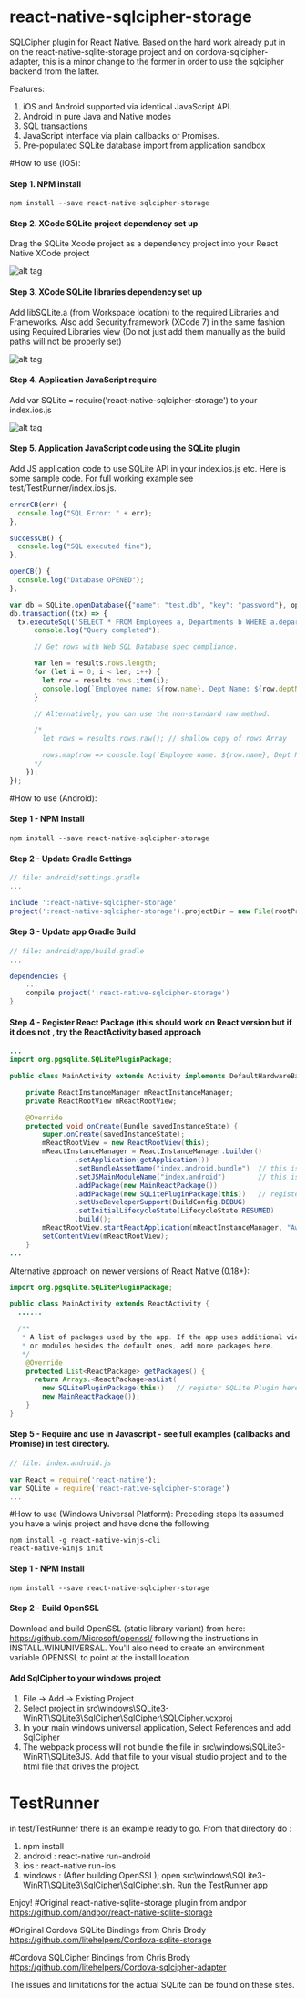 # react-native-sqlcipher-storage
SQLCipher plugin for React Native. Based on the hard work already put in on the react-native-sqlite-storage project and on cordova-sqlcipher-adapter, this is a minor change to the former in order to use the sqlcipher backend from the latter.

Features:
  1. iOS and Android supported via identical JavaScript API.
  2. Android in pure Java and Native modes
  3. SQL transactions
  4. JavaScript interface via plain callbacks or Promises.
  5. Pre-populated SQLite database import from application sandbox


#How to use (iOS):

#### Step 1. NPM install

```shell
npm install --save react-native-sqlcipher-storage
```

#### Step 2. XCode SQLite project dependency set up

Drag the SQLite Xcode project as a dependency project into your React Native XCode project

![alt tag](https://raw.github.com/axsy-dev/react-native-sqlcipher-storage/master/instructions/libs.png)

#### Step 3. XCode SQLite libraries dependency set up

Add libSQLite.a (from Workspace location) to the required Libraries and Frameworks. Also add Security.framework (XCode 7) in the same fashion using Required Libraries view (Do not just add them manually as the build paths will not be properly set)

![alt tag](https://raw.github.com/axsy-dev/react-native-sqlcipher-storage/master/instructions/addlibs.png)

#### Step 4. Application JavaScript require

Add var SQLite = require('react-native-sqlcipher-storage') to your index.ios.js

![alt tag](https://raw.github.com/axsy-dev/react-native-sqlcipher-storage/master/instructions/require.png)

#### Step 5. Application JavaScript code using the SQLite plugin

Add JS application code to use SQLite API in your index.ios.js etc. Here is some sample code. For full working example see test/TestRunner/index.ios.js.

```javascript
errorCB(err) {
  console.log("SQL Error: " + err);
},

successCB() {
  console.log("SQL executed fine");
},

openCB() {
  console.log("Database OPENED");
},

var db = SQLite.openDatabase({"name": "test.db", "key": "password"}, openCB, errorCB);
db.transaction((tx) => {
  tx.executeSql('SELECT * FROM Employees a, Departments b WHERE a.department = b.department_id', [], (tx, results) => {
      console.log("Query completed");

      // Get rows with Web SQL Database spec compliance.

      var len = results.rows.length;
      for (let i = 0; i < len; i++) {
        let row = results.rows.item(i);
        console.log(`Employee name: ${row.name}, Dept Name: ${row.deptName}`);
      }

      // Alternatively, you can use the non-standard raw method.

      /*
        let rows = results.rows.raw(); // shallow copy of rows Array

        rows.map(row => console.log(`Employee name: ${row.name}, Dept Name: ${row.deptName}`));
      */
    });
});
```

#How to use (Android):

#### Step 1 - NPM Install

```shell
npm install --save react-native-sqlcipher-storage
```
#### Step 2 - Update Gradle Settings

```gradle
// file: android/settings.gradle
...

include ':react-native-sqlcipher-storage'
project(':react-native-sqlcipher-storage').projectDir = new File(rootProject.projectDir, '../node_modules/react-native-sqlcipher-storage/src/android')
```

#### Step 3 - Update app Gradle Build

```gradle
// file: android/app/build.gradle
...

dependencies {
    ...
    compile project(':react-native-sqlcipher-storage')
}
```

#### Step 4 - Register React Package (this should work on React version but if it does not , try the ReactActivity based approach

```java
...
import org.pgsqlite.SQLitePluginPackage;

public class MainActivity extends Activity implements DefaultHardwareBackBtnHandler {

    private ReactInstanceManager mReactInstanceManager;
    private ReactRootView mReactRootView;

    @Override
    protected void onCreate(Bundle savedInstanceState) {
        super.onCreate(savedInstanceState);
        mReactRootView = new ReactRootView(this);
        mReactInstanceManager = ReactInstanceManager.builder()
                .setApplication(getApplication())
                .setBundleAssetName("index.android.bundle")  // this is dependant on how you name you JS files, example assumes index.android.js
                .setJSMainModuleName("index.android")        // this is dependant on how you name you JS files, example assumes index.android.js
                .addPackage(new MainReactPackage())
                .addPackage(new SQLitePluginPackage(this))   // register SQLite Plugin here
                .setUseDeveloperSupport(BuildConfig.DEBUG)
                .setInitialLifecycleState(LifecycleState.RESUMED)
                .build();
        mReactRootView.startReactApplication(mReactInstanceManager, "AwesomeProject", null); //change "AwesomeProject" to name of your app
        setContentView(mReactRootView);
    }
...

```

Alternative approach on newer versions of React Native (0.18+):

```java
import org.pgsqlite.SQLitePluginPackage;

public class MainActivity extends ReactActivity {
  ......

  /**
   * A list of packages used by the app. If the app uses additional views
   * or modules besides the default ones, add more packages here.
   */
    @Override
    protected List<ReactPackage> getPackages() {
      return Arrays.<ReactPackage>asList(
        new SQLitePluginPackage(this))   // register SQLite Plugin here
        new MainReactPackage());
    }
}
```

#### Step 5 - Require and use in Javascript - see full examples (callbacks and Promise) in test directory.

```js
// file: index.android.js

var React = require('react-native');
var SQLite = require('react-native-sqlcipher-storage')
...
```
#How to use (Windows Universal Platform):
Preceding steps
Its assumed you have a winjs project and have done the following
```shell
npm install -g react-native-winjs-cli
react-native-winjs init
```

#### Step 1 - NPM Install
```shell
npm install --save react-native-sqlcipher-storage

```

#### Step 2 - Build OpenSSL
Download and build OpenSSL (static library variant) from here: https://github.com/Microsoft/openssl/ following the instructions in INSTALL.WINUNIVERSAL. You'll also need to create an environment variable OPENSSL to point at the install location

#### Add SqlCipher to your windows project
1. File -> Add -> Existing Project
2. Select project in src\windows\SQLite3-WinRT\SQLite3\SqlCipher\SqlCipher\SQLCipher.vcxproj
3. In your main windows universal application, Select References and add SqlCipher
4. The webpack process will not bundle the file in src\windows\SQLite3-WinRT\SQLite3JS. Add that file to your visual studio project and to the html file that drives the project.

# TestRunner

in test/TestRunner there is an example ready to go. From that directory do :

1. npm install
2. android : react-native run-android
3. ios : react-native run-ios
4. windows : (After building OpenSSL); open src\windows\SQLite3-WinRT\SQLite3\SqlCipher\SqlCipher.sln. Run the TestRunner app


Enjoy!
#Original react-native-sqlite-storage plugin from andpor
https://github.com/andpor/react-native-sqlite-storage

#Original Cordova SQLite Bindings from Chris Brody
https://github.com/litehelpers/Cordova-sqlite-storage

#Cordova SQLCipher Bindings from Chris Brody
https://github.com/litehelpers/Cordova-sqlcipher-adapter

The issues and limitations for the actual SQLite can be found on these sites.
